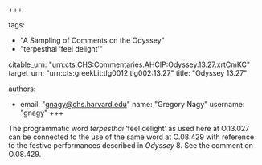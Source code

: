 +++

tags:
- "A Sampling of Comments on the Odyssey"
- "terpesthai ‘feel delight’"

citable_urn: "urn:cts:CHS:Commentaries.AHCIP:Odyssey.13.27.xrtCmKC"
target_urn: "urn:cts:greekLit:tlg0012.tlg002:13.27"
title: "Odyssey 13.27"

authors:
- email: "gnagy@chs.harvard.edu"
  name: "Gregory Nagy"
  username: "gnagy"
+++

<p>The programmatic word <em>terpesthai</em> ‘feel delight’ as used here at O.13.027 can be connected to the use of the same word at O.08.429 with reference to the festive performances described in <em>Odyssey</em> 8. See the comment on O.08.429.  </p>